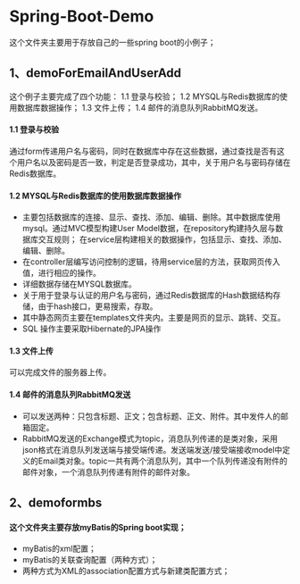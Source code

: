 # Spring-Boot-Demo
这个文件夹主要用于存放自己的一些spring boot的小例子；
## 1、demoForEmailAndUserAdd
这个例子主要完成了四个功能：
1.1 登录与校验；
1.2 MYSQL与Redis数据库的使用数据库数据操作；
1.3 文件上传；
1.4 邮件的消息队列RabbitMQ发送。
#### 1.1 登录与校验
通过form传递用户名与密码，同时在数据库中存在这些数据，通过查找是否有这个用户名以及密码是否一致，判定是否登录成功，其中，关于用户名与密码存储在Redis数据库。
#### 1.2 MYSQL与Redis数据库的使用数据库数据操作
- 主要包括数据库的连接、显示、查找、添加、编辑、删除。其中数据库使用mysql。通过MVC模型构建User Model数据，在repository构建持久层与数据库交互规则；
在service层构建相关的数据操作，包括显示、查找、添加、编辑、删除。
- 在controller层编写访问控制的逻辑，待用service层的方法，获取网页传入值，进行相应的操作。
- 详细数据存储在MYSQL数据库。
- 关于用于登录与认证的用户名与密码，通过Redis数据库的Hash数据结构存储，由于hash接口，更易搜索，存取。
- 其中静态网页主要在templates文件夹内。主要是网页的显示、跳转、交互。
- SQL 操作主要采取Hibernate的JPA操作
#### 1.3 文件上传
可以完成文件的服务器上传。
#### 1.4 邮件的消息队列RabbitMQ发送
- 可以发送两种：只包含标题、正文；包含标题、正文、附件。其中发件人的邮箱固定。
- RabbitMQ发送的Exchange模式为topic，消息队列传递的是类对象，采用json格式在消息队列发送端与接受端传递。发送端发送/接受端接收model中定义的Email类对象。topic一共有两个消息队列，其中一个队列传递没有附件的邮件对象，一个消息队列传递有附件的邮件对象。

## 2、demoformbs
#### 这个文件夹主要存放myBatis的Spring boot实现；
- myBatis的xml配置；
- myBatis的关联查询配置（两种方式）；
- 两种方式为XML的association配置方式与新建类配置方式；

